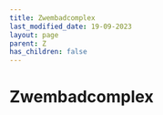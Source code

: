 ```yaml
---
title: Zwembadcomplex
last_modified_date: 19-09-2023
layout: page
parent: Z
has_children: false
---
```


Zwembadcomplex
==============

